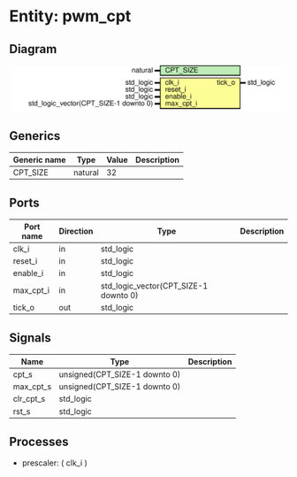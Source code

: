 # Entity: pwm_cpt

## Diagram

![Diagram](pwm_cpt.svg "Diagram")
## Generics

| Generic name | Type    | Value | Description |
| ------------ | ------- | ----- | ----------- |
| CPT_SIZE     | natural | 32    |             |
## Ports

| Port name | Direction | Type                                  | Description |
| --------- | --------- | ------------------------------------- | ----------- |
| clk_i     | in        | std_logic                             |             |
| reset_i   | in        | std_logic                             |             |
| enable_i  | in        | std_logic                             |             |
| max_cpt_i | in        | std_logic_vector(CPT_SIZE-1 downto 0) |             |
| tick_o    | out       | std_logic                             |             |
## Signals

| Name       | Type                          | Description |
| ---------- | ----------------------------- | ----------- |
| cpt_s      | unsigned(CPT_SIZE-1 downto 0) |             |
|  max_cpt_s | unsigned(CPT_SIZE-1 downto 0) |             |
| clr_cpt_s  | std_logic                     |             |
|  rst_s     | std_logic                     |             |
## Processes
- prescaler: ( clk_i )
